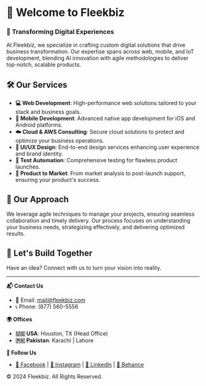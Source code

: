 # 🚀 Welcome to Fleekbiz

### 🌟 Transforming Digital Experiences

At Fleekbiz, we specialize in crafting custom digital solutions that drive business transformation. Our expertise spans across web, mobile, and IoT development, blending AI innovation with agile methodologies to deliver top-notch, scalable products.

## 🛠️ Our Services
- **💻 Web Development**: High-performance web solutions tailored to your stack and business goals.
- **📱 Mobile Development**: Advanced native app development for iOS and Android platforms.
- **☁️ Cloud & AWS Consulting**: Secure cloud solutions to protect and optimize your business operations.
- **🎨 UI/UX Design**: End-to-end design services enhancing user experience and brand identity.
- **🧪 Test Automation**: Comprehensive testing for flawless product launches.
- **🚀 Product to Market**: From market analysis to post-launch support, ensuring your product's success.

## 🔄 Our Approach
We leverage agile techniques to manage your projects, ensuring seamless collaboration and timely delivery. Our process focuses on understanding your business needs, strategizing effectively, and delivering optimized results.

## 🤝 Let's Build Together
Have an idea? Connect with us to turn your vision into reality.

---

**📬 Contact Us**
- 📧 Email: mail@fleekbiz.com
- 📞 Phone: (877) 560-5556

**🌍 Offices**
- **🇺🇸 USA**: Houston, TX (Head Office)
- **🇵🇰 Pakistan**: Karachi | Lahore

**🔗 Follow Us**
- [📘 Facebook](#) | [📸 Instagram](#) | [💼 LinkedIn](#) | [🎨 Behance](#)

© 2024 Fleekbiz. All Rights Reserved.

